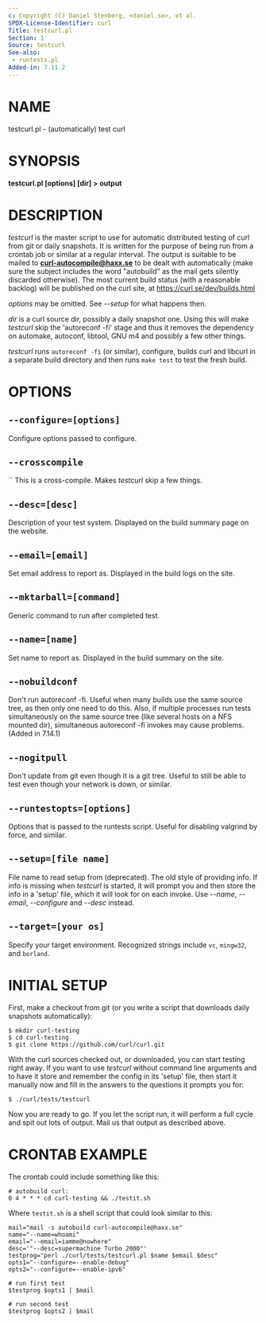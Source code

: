 ```yaml
---
c: Copyright (C) Daniel Stenberg, <daniel.se>, et al.
SPDX-License-Identifier: curl
Title: testcurl.pl
Section: 1
Source: testcurl
See-also:
 - runtests.pl
Added-in: 7.11.2
---
```


# NAME

testcurl.pl - (automatically) test curl

# SYNOPSIS

**testcurl.pl [options] [dir] \> output**

# DESCRIPTION

*testcurl* is the master script to use for automatic distributed testing of
curl from git or daily snapshots. It is written for the purpose of being run
from a crontab job or similar at a regular interval. The output is suitable to
be mailed to **curl-autocompile@haxx.se** to be dealt with automatically (make
sure the subject includes the word "autobuild" as the mail gets silently
discarded otherwise). The most current build status (with a reasonable
backlog) will be published on the curl site, at
https://curl.se/dev/builds.html

*options* may be omitted. See *--setup* for what happens then.

*dir* is a curl source dir, possibly a daily snapshot one. Using this will
make *testcurl* skip the 'autoreconf -fi' stage and thus it removes the
dependency on automake, autoconf, libtool, GNU m4 and possibly a few other
things.

*testcurl* runs `autoreconf -fi` (or similar), configure, builds curl and libcurl
in a separate build directory and then runs `make test` to test the fresh
build.

# OPTIONS

## `--configure=[options]`

Configure options passed to configure.

## `--crosscompile`
``
This is a cross-compile. Makes *testcurl* skip a few things.

## `--desc=[desc]`

Description of your test system. Displayed on the build summary page on the
website.

## `--email=[email]`

Set email address to report as. Displayed in the build logs on the site.

## `--mktarball=[command]`

Generic command to run after completed test.

## `--name=[name]`

Set name to report as. Displayed in the build summary on the site.

## `--nobuildconf`

Don't run autoreconf -fi. Useful when many builds use the same source tree, as
then only one need to do this. Also, if multiple processes run tests
simultaneously on the same source tree (like several hosts on a NFS mounted
dir), simultaneous autoreconf -fi invokes may cause problems. (Added in
7.14.1)

## `--nogitpull`

Don't update from git even though it is a git tree. Useful to still be able to
test even though your network is down, or similar.

## `--runtestopts=[options]`

Options that is passed to the runtests script. Useful for disabling valgrind
by force, and similar.

## `--setup=[file name]`

File name to read setup from (deprecated). The old style of providing info.
If info is missing when *testcurl* is started, it will prompt you and then
store the info in a 'setup' file, which it will look for on each invoke. Use
*--name*, *--email*, *--configure* and *--desc* instead.

## `--target=[your os]`

Specify your target environment. Recognized strings include `vc`, `mingw32`,
and `borland`.

# INITIAL SETUP

First, make a checkout from git (or you write a script that downloads daily
snapshots automatically):

    $ mkdir curl-testing
    $ cd curl-testing
    $ git clone https://github.com/curl/curl.git

With the curl sources checked out, or downloaded, you can start testing right
away. If you want to use *testcurl* without command line arguments and to have
it store and remember the config in its 'setup' file, then start it manually
now and fill in the answers to the questions it prompts you for:

    $ ./curl/tests/testcurl

Now you are ready to go. If you let the script run, it will perform a full
cycle and spit out lots of output. Mail us that output as described above.

# CRONTAB EXAMPLE

The crontab could include something like this:

    # autobuild curl:
    0 4 * * * cd curl-testing && ./testit.sh

Where `testit.sh` is a shell script that could look similar to this:

    mail="mail -s autobuild curl-autocompile@haxx.se"
    name="--name=whoami"
    email="--email=iamme@nowhere"
    desc='"--desc=supermachine Turbo 2000"'
    testprog="perl ./curl/tests/testcurl.pl $name $email $desc"
    opts1="--configure=--enable-debug"
    opts2="--configure=--enable-ipv6"

    # run first test
    $testprog $opts1 | $mail

    # run second test
    $testprog $opts2 | $mail
